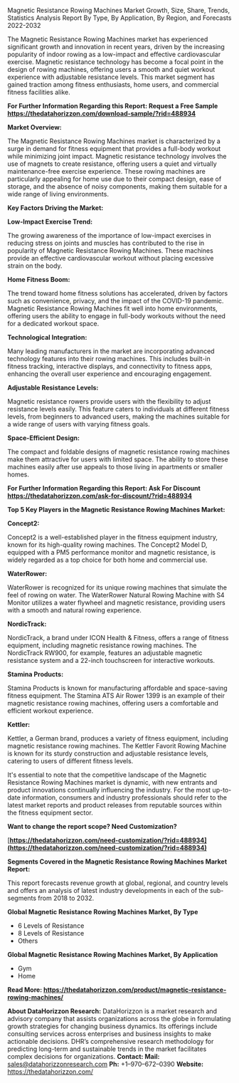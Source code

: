 ﻿Magnetic Resistance Rowing Machines Market Growth, Size, Share, Trends, Statistics Analysis Report By Type, By Application, By Region, and Forecasts 2022-2032

The Magnetic Resistance Rowing Machines market has experienced significant growth and innovation in recent years, driven by the increasing popularity of indoor rowing as a low-impact and effective cardiovascular exercise. Magnetic resistance technology has become a focal point in the design of rowing machines, offering users a smooth and quiet workout experience with adjustable resistance levels. This market segment has gained traction among fitness enthusiasts, home users, and commercial fitness facilities alike.

**For Further Information Regarding this Report: Request a Free Sample <https://thedatahorizzon.com/download-sample/?rid=488934>** 

**Market Overview:**

The Magnetic Resistance Rowing Machines market is characterized by a surge in demand for fitness equipment that provides a full-body workout while minimizing joint impact. Magnetic resistance technology involves the use of magnets to create resistance, offering users a quiet and virtually maintenance-free exercise experience. These rowing machines are particularly appealing for home use due to their compact design, ease of storage, and the absence of noisy components, making them suitable for a wide range of living environments.

**Key Factors Driving the Market:**

**Low-Impact Exercise Trend:**

The growing awareness of the importance of low-impact exercises in reducing stress on joints and muscles has contributed to the rise in popularity of Magnetic Resistance Rowing Machines. These machines provide an effective cardiovascular workout without placing excessive strain on the body.

**Home Fitness Boom:**

The trend toward home fitness solutions has accelerated, driven by factors such as convenience, privacy, and the impact of the COVID-19 pandemic. Magnetic Resistance Rowing Machines fit well into home environments, offering users the ability to engage in full-body workouts without the need for a dedicated workout space.

**Technological Integration:**

Many leading manufacturers in the market are incorporating advanced technology features into their rowing machines. This includes built-in fitness tracking, interactive displays, and connectivity to fitness apps, enhancing the overall user experience and encouraging engagement.

**Adjustable Resistance Levels:**

Magnetic resistance rowers provide users with the flexibility to adjust resistance levels easily. This feature caters to individuals at different fitness levels, from beginners to advanced users, making the machines suitable for a wide range of users with varying fitness goals.

**Space-Efficient Design:**

The compact and foldable designs of magnetic resistance rowing machines make them attractive for users with limited space. The ability to store these machines easily after use appeals to those living in apartments or smaller homes.

**For Further Information Regarding this Report: Ask For Discount <https://thedatahorizzon.com/ask-for-discount/?rid=488934>** 

**Top 5 Key Players in the Magnetic Resistance Rowing Machines Market:**

**Concept2:**

Concept2 is a well-established player in the fitness equipment industry, known for its high-quality rowing machines. The Concept2 Model D, equipped with a PM5 performance monitor and magnetic resistance, is widely regarded as a top choice for both home and commercial use.

**WaterRower:**

WaterRower is recognized for its unique rowing machines that simulate the feel of rowing on water. The WaterRower Natural Rowing Machine with S4 Monitor utilizes a water flywheel and magnetic resistance, providing users with a smooth and natural rowing experience.

**NordicTrack:**

NordicTrack, a brand under ICON Health & Fitness, offers a range of fitness equipment, including magnetic resistance rowing machines. The NordicTrack RW900, for example, features an adjustable magnetic resistance system and a 22-inch touchscreen for interactive workouts.

**Stamina Products:**

Stamina Products is known for manufacturing affordable and space-saving fitness equipment. The Stamina ATS Air Rower 1399 is an example of their magnetic resistance rowing machines, offering users a comfortable and efficient workout experience.

**Kettler:**

Kettler, a German brand, produces a variety of fitness equipment, including magnetic resistance rowing machines. The Kettler Favorit Rowing Machine is known for its sturdy construction and adjustable resistance levels, catering to users of different fitness levels.

It's essential to note that the competitive landscape of the Magnetic Resistance Rowing Machines market is dynamic, with new entrants and product innovations continually influencing the industry. For the most up-to-date information, consumers and industry professionals should refer to the latest market reports and product releases from reputable sources within the fitness equipment sector.

**Want to change the report scope? Need Customization?**

[**https://thedatahorizzon.com/need-customization/?rid=488934](https://thedatahorizzon.com/need-customization/?rid=488934)** 

**Segments Covered in the Magnetic Resistance Rowing Machines Market Report:**

This report forecasts revenue growth at global, regional, and country levels and offers an analysis of latest industry developments in each of the sub-segments from 2018 to 2032.

**Global Magnetic Resistance Rowing Machines Market, By Type**

- 6 Levels of Resistance
- 8 Levels of Resistance
- Others

**Global Magnetic Resistance Rowing Machines Market, By Application**

- Gym
- Home

**Read More: <https://thedatahorizzon.com/product/magnetic-resistance-rowing-machines/>**  

**About DataHorizzon Research:**DataHorizzon is a market research and advisory company that assists organizations across the globe in formulating growth strategies for changing business dynamics. Its offerings include consulting services across enterprises and business insights to make actionable decisions. DHR’s comprehensive research methodology for predicting long-term and sustainable trends in the market facilitates complex decisions for organizations.**Contact:Mail:** sales@datahorizzonresearch.com**Ph:** +1–970–672–0390**Website:** https://thedatahorizzon.com/


